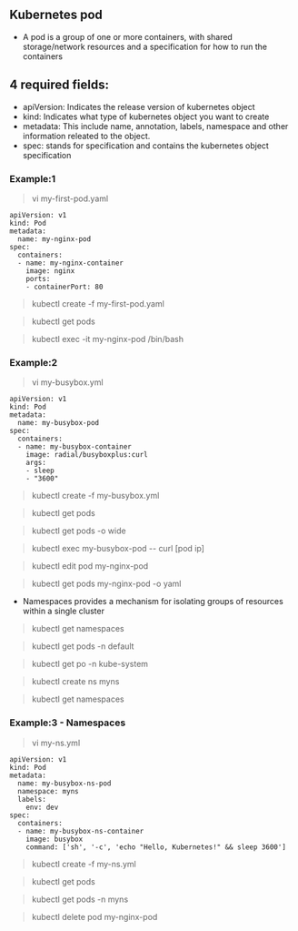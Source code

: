 ## Kubernetes pod
- A pod is a group of one or more containers, with shared storage/network resources and a specification for how to run the containers
## 4 required fields:
- apiVersion: Indicates the release version of kubernetes object
- kind: Indicates what type of kubernetes object you want to create
- metadata: This include name, annotation, labels, namespace and other information releated to the object.
- spec: stands for specification and contains the kubernetes object specification

### Example:1 
> vi my-first-pod.yaml
```
apiVersion: v1
kind: Pod
metadata:
  name: my-nginx-pod
spec:
  containers:
  - name: my-nginx-container
    image: nginx
    ports:
    - containerPort: 80
```

> kubectl create -f my-first-pod.yaml

> kubectl get pods

> kubectl exec -it my-nginx-pod /bin/bash

### Example:2 

> vi my-busybox.yml
```
apiVersion: v1
kind: Pod
metadata:
  name: my-busybox-pod
spec:
  containers:
  - name: my-busybox-container
    image: radial/busyboxplus:curl
    args:
    - sleep
    - "3600"
```
> kubectl create -f my-busybox.yml

> kubectl get pods

> kubectl get pods -o wide

> kubectl exec my-busybox-pod -- curl [pod ip]

> kubectl edit pod my-nginx-pod

> kubectl get pods my-nginx-pod -o yaml

* Namespaces provides a mechanism for isolating groups of resources within a single cluster
> kubectl get namespaces

> kubectl get pods -n default

> kubectl get po -n kube-system

> kubectl create ns myns

> kubectl get namespaces

### Example:3 - Namespaces
> vi my-ns.yml
```
apiVersion: v1
kind: Pod
metadata:
  name: my-busybox-ns-pod
  namespace: myns
  labels:
    env: dev
spec:
  containers:
  - name: my-busybox-ns-container
    image: busybox
    command: ['sh', '-c', 'echo "Hello, Kubernetes!" && sleep 3600']
```
> kubectl create -f  my-ns.yml

> kubectl get pods

> kubectl get pods -n myns

> kubectl delete pod my-nginx-pod